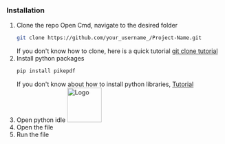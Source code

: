### Installation


1. Clone the repo
  Open Cmd, navigate to the desired folder
   ```sh
   git clone https://github.com/your_username_/Project-Name.git
   ```
   If you don't know how to clone, here is a quick tutorial <a href="https://www.jcchouinard.com/clone-github-repository-on-windows/"> git clone tutorial</a>
2. Install python packages
   ```sh
   pip install pikepdf
   ```
   If you don't know about how to install python libraries, <a href="https://packaging.python.org/en/latest/tutorials/installing-packages/">Tutorial</a>
3. Open python idle
    <img src="images/logo.png" alt="Logo" width="80" height="80">
4. Open the file
5. Run the file


